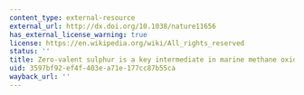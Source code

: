 ```yaml
---
content_type: external-resource
external_url: http://dx.doi.org/10.1038/nature11656
has_external_license_warning: true
license: https://en.wikipedia.org/wiki/All_rights_reserved
status: ''
title: Zero-valent sulphur is a key intermediate in marine methane oxidation
uid: 3597bf92-ef4f-403e-a71e-177cc87b55ca
wayback_url: ''
---
```

